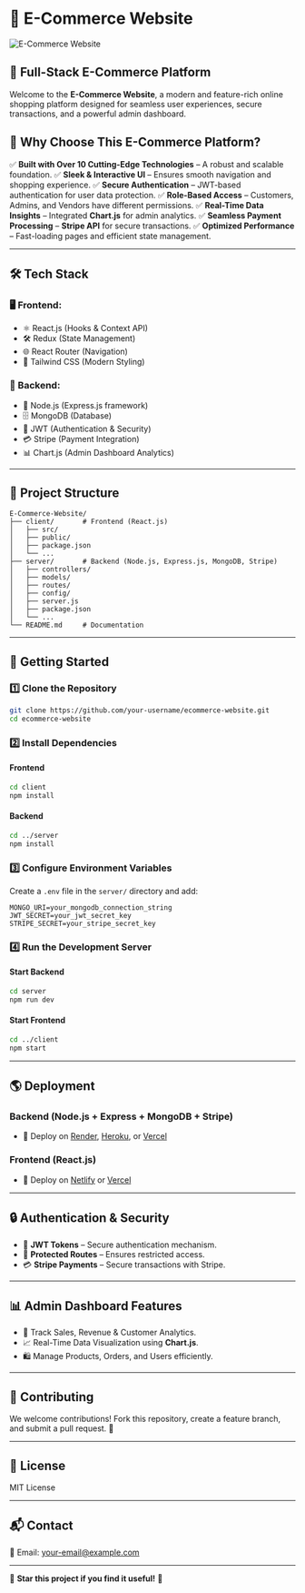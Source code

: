 # 🛒 E-Commerce Website

![E-Commerce Website](https://portfolio-werbsite2006123acd.vercel.app/images/projects/Ecommerce.png)

## 🚀 Full-Stack E-Commerce Platform

Welcome to the **E-Commerce Website**, a modern and feature-rich online shopping platform designed for seamless user experiences, secure transactions, and a powerful admin dashboard.

## 🌟 Why Choose This E-Commerce Platform?

✅ **Built with Over 10 Cutting-Edge Technologies** – A robust and scalable foundation.
✅ **Sleek & Interactive UI** – Ensures smooth navigation and shopping experience.
✅ **Secure Authentication** – JWT-based authentication for user data protection.
✅ **Role-Based Access** – Customers, Admins, and Vendors have different permissions.
✅ **Real-Time Data Insights** – Integrated **Chart.js** for admin analytics.
✅ **Seamless Payment Processing** – **Stripe API** for secure transactions.
✅ **Optimized Performance** – Fast-loading pages and efficient state management.

---

## 🛠️ Tech Stack

### 🖥️ Frontend:
- ⚛️ React.js (Hooks & Context API)
- 🛠️ Redux (State Management)
- 🌐 React Router (Navigation)
- 🎨 Tailwind CSS (Modern Styling)

### 🔧 Backend:
- 🚀 Node.js (Express.js framework)
- 🗄️ MongoDB (Database)
- 🔐 JWT (Authentication & Security)
- 💳 Stripe (Payment Integration)
- 📊 Chart.js (Admin Dashboard Analytics)

---

## 📂 Project Structure
```
E-Commerce-Website/
├── client/       # Frontend (React.js)
│   ├── src/
│   ├── public/
│   ├── package.json
│   └── ...
├── server/       # Backend (Node.js, Express.js, MongoDB, Stripe)
│   ├── controllers/
│   ├── models/
│   ├── routes/
│   ├── config/
│   ├── server.js
│   ├── package.json
│   └── ...
└── README.md     # Documentation
```

---

## 🚀 Getting Started

### 1️⃣ Clone the Repository
```bash
git clone https://github.com/your-username/ecommerce-website.git
cd ecommerce-website
```

### 2️⃣ Install Dependencies
#### Frontend
```bash
cd client
npm install
```
#### Backend
```bash
cd ../server
npm install
```

### 3️⃣ Configure Environment Variables
Create a `.env` file in the `server/` directory and add:
```env
MONGO_URI=your_mongodb_connection_string
JWT_SECRET=your_jwt_secret_key
STRIPE_SECRET=your_stripe_secret_key
```

### 4️⃣ Run the Development Server
#### Start Backend
```bash
cd server
npm run dev
```
#### Start Frontend
```bash
cd ../client
npm start
```

---

## 🌎 Deployment

### Backend (Node.js + Express + MongoDB + Stripe)
- 🚀 Deploy on [Render](https://render.com), [Heroku](https://www.heroku.com/), or [Vercel](https://vercel.com)

### Frontend (React.js)
- 🚀 Deploy on [Netlify](https://www.netlify.com) or [Vercel](https://vercel.com)

---

## 🔒 Authentication & Security
- 🔑 **JWT Tokens** – Secure authentication mechanism.
- 🔐 **Protected Routes** – Ensures restricted access.
- 💳 **Stripe Payments** – Secure transactions with Stripe.

---

## 📊 Admin Dashboard Features
- 📌 Track Sales, Revenue & Customer Analytics.
- 📈 Real-Time Data Visualization using **Chart.js**.
- 🛍️ Manage Products, Orders, and Users efficiently.

---

## 🤝 Contributing
We welcome contributions! Fork this repository, create a feature branch, and submit a pull request. 🎉

---

## 📜 License
MIT License

---

## 📬 Contact
📧 Email: [your-email@example.com](mailto:your-email@example.com)

---

🌟 **Star this project if you find it useful!** 🌟
